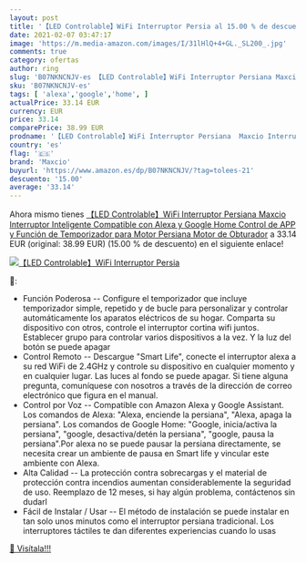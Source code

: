```yaml
---
layout: post
title: '【LED Controlable】WiFi Interruptor Persia al 15.00 % de descuento'
date: 2021-02-07 03:47:17
image: 'https://m.media-amazon.com/images/I/31lHlQ+4+GL._SL200_.jpg'
comments: true
category: ofertas
author: ring
slug: 'B07NKNCNJV-es 【LED Controlable】WiFi Interruptor Persiana Maxcio...'
sku: 'B07NKNCNJV-es'
tags: [ 'alexa','google','home', ]
actualPrice: 33.14 EUR
currency: EUR
price: 33.14
comparePrice: 38.99 EUR
prodname: '【LED Controlable】WiFi Interruptor Persiana  Maxcio Interruptor Inteligente Compatible con Alexa y Google Home  Control de APP y Función de Temporizador  para Motor Persiana  Motor de Obturador'
country: 'es'
flag: '🇪🇸'
brand: 'Maxcio'
buyurl: 'https://www.amazon.es/dp/B07NKNCNJV/?tag=tolees-21'
descuento: '15.00'
average: '33.14'
---
```


Ahora mismo tienes [【LED Controlable】WiFi Interruptor Persiana  Maxcio Interruptor Inteligente Compatible con Alexa y Google Home  Control de APP y Función de Temporizador  para Motor Persiana  Motor de Obturador](https://www.amazon.es/dp/B07NKNCNJV/?tag=tolees-21) a 33.14 EUR (original: 38.99 EUR) (15.00 %  de descuento) en el siguiente enlace!

[![【LED Controlable】WiFi Interruptor Persia](https://m.media-amazon.com/images/I/31lHlQ+4+GL._SL200_.jpg)](https://www.amazon.es/dp/B07NKNCNJV/?tag=tolees-21)

🔎:

- Función Poderosa -- Configure el temporizador que incluye temporizador simple, repetido y de bucle para personalizar y controlar automáticamente los aparatos eléctricos de su hogar. Comparta su dispositivo con otros, controle el interruptor cortina wifi juntos. Establecer grupo para controlar varios dispositivos a la vez. Y la luz del botón se puede apagar
- Control Remoto -- Descargue "Smart Life", conecte el interruptor alexa a su red WiFi de 2.4GHz y controle su dispositivo en cualquier momento y en cualquier lugar. Las luces al fondo se puede apagar. Si tiene alguna pregunta, comuníquese con nosotros a través de la dirección de correo electrónico que figura en el manual.
- Control por Voz -- Compatible con Amazon Alexa y Google Assistant. Los comandos de Alexa: "Alexa, enciende la persiana", "Alexa, apaga la persiana". Los comandos de Google Home: "Google, inicia/activa la persiana", "google, desactiva/detén la persiana", "google, pausa la persiana".Por alexa no se puede pausar la persiana directamente, se necesita crear un ambiente de pausa en Smart life y vincular este ambiente con Alexa.
- Alta Calidad -- La protección contra sobrecargas y el material de protección contra incendios aumentan considerablemente la seguridad de uso. Reemplazo de 12 meses, si hay algún problema, contáctenos sin dudarl
- Fácil de Instalar / Usar -- El método de instalación se puede instalar en tan solo unos minutos como el interruptor persiana tradicional. Los interruptores táctiles te dan diferentes experiencias cuando lo usas

[🛒 Visítala!!!](https://www.amazon.es/dp/B07NKNCNJV/?tag=tolees-21)
